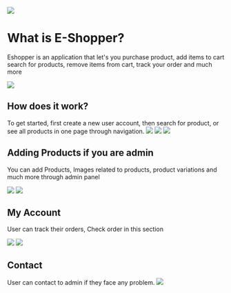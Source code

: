 ![](http://i.imgur.com/RryWy1q.jpg)

# What is E-Shopper?

Eshopper is an application that let's you purchase product, add items to cart search for products, remove items from cart, track your order and much more

![](http://i.imgur.com/9Ix2CbR.png)

## How does it work?

To get started, first create a new user account, then search for product, or see all products in one page through navigation. 
![](http://i.imgur.com/Ifw1MRk.jpg)
![](http://i.imgur.com/KmlGUxt.png)
![](http://i.imgur.com/QhmxOwS.png)

## Adding Products if you are admin

You can add Products, Images related to products, product variations and much more through admin panel

![](http://i.imgur.com/1UM4EGM.png)
![](http://i.imgur.com/XOO4xRh.png)

## My Account

User can track their orders, Check order in this section

![](http://i.imgur.com/2jRQucr.png)
![](http://i.imgur.com/iu7c3Lu.png)

## Contact

User can contact to admin if they face any problem.
![](http://i.imgur.com/TcstKUO.png)


